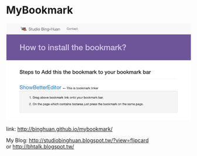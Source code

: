 MyBookmark
======
![](./illustration.png)

<p>
    link: <a href="http://binghuan.github.io/mybookmark/">http://binghuan.github.io/mybookmark/</a>
</p>
<p>
	My Blog: <a href="http://studiobinghuan.blogspot.tw/?view=flipcard">http://studiobinghuan.blogspot.tw/?view=flipcard</a><br>
	or <a href="http://bhtalk.blogspot.tw/">http://bhtalk.blogspot.tw/</a>
</p>





